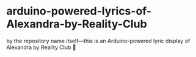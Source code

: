 # arduino-powered-lyrics-of-Alexandra-by-Reality-Club
by the repository name itself—this is an Arduino-powered lyric display of Alexandra by Reality Club 🌸
